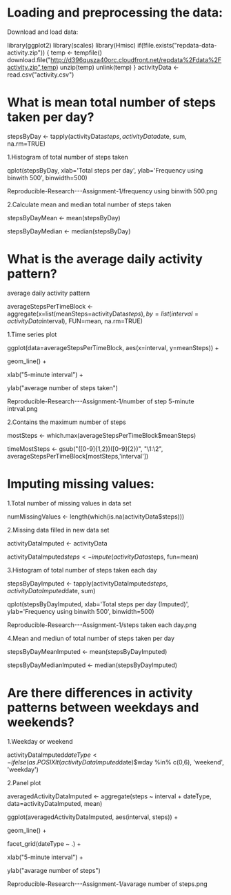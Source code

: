 # Loading and preprocessing the data:

Download and load data:

library(ggplot2)
library(scales)
library(Hmisc)
if(!file.exists("repdata-data-activity.zip")) { temp <- tempfile() download.file("http://d396qusza40orc.cloudfront.net/repdata%2Fdata%2Factivity.zip",temp) unzip(temp) unlink(temp) } activityData <- read.csv("activity.csv")

# What is mean total number of steps taken per day?

stepsByDay <- tapply(activityData$steps, activityData$date, sum, na.rm=TRUE)

1.Histogram of total number of steps taken

qplot(stepsByDay, xlab='Total steps per day', ylab='Frequency using binwith 500', binwidth=500)

Reproducible-Research---Assignment-1/frequency using binwith 500.png

2.Calculate mean and median total number of steps taken

stepsByDayMean <- mean(stepsByDay)

stepsByDayMedian <- median(stepsByDay)

# What is the average daily activity pattern?

average daily activity pattern

averageStepsPerTimeBlock <- aggregate(x=list(meanSteps=activityData$steps), by=list(interval=activityData$interval), FUN=mean, na.rm=TRUE)

1.Time series plot

ggplot(data=averageStepsPerTimeBlock, aes(x=interval, y=meanSteps)) +

geom_line() +

xlab("5-minute interval") +

ylab("average number of steps taken") 

Reproducible-Research---Assignment-1/number of step 5-minute intrval.png

2.Contains the maximum number of steps

mostSteps <- which.max(averageStepsPerTimeBlock$meanSteps)

timeMostSteps <- gsub("([0-9]{1,2})([0-9]{2})", "\1:\2", averageStepsPerTimeBlock[mostSteps,'interval'])

# Imputing missing values:

1.Total number of missing values in data set

numMissingValues <- length(which(is.na(activityData$steps)))

2.Missing data filled in new data set

activityDataImputed <- activityData

activityDataImputed$steps <- impute(activityData$steps, fun=mean)

3.Histogram of total number of steps taken each day

stepsByDayImputed <- tapply(activityDataImputed$steps, activityDataImputed$date, sum)

qplot(stepsByDayImputed, xlab='Total steps per day (Imputed)', ylab='Frequency using binwith 500', binwidth=500)

Reproducible-Research---Assignment-1/steps taken each day.png

4.Mean and mediun of total number of steps taken per day

stepsByDayMeanImputed <- mean(stepsByDayImputed)

stepsByDayMedianImputed <- median(stepsByDayImputed)

# Are there differences in activity patterns between weekdays and weekends?

1.Weekday or weekend

activityDataImputed$dateType <- ifelse(as.POSIXlt(activityDataImputed$date)$wday %in% c(0,6), 'weekend', 'weekday')

2.Panel plot

averagedActivityDataImputed <- aggregate(steps ~ interval + dateType, data=activityDataImputed, mean)

ggplot(averagedActivityDataImputed, aes(interval, steps)) +

geom_line() + 

facet_grid(dateType ~ .) +

xlab("5-minute interval") + 

ylab("avarage number of steps")

Reproducible-Research---Assignment-1/avarage number of steps.png
